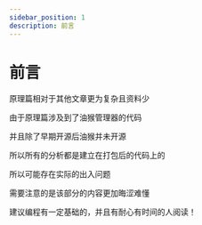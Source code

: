 ```yaml
---
sidebar_position: 1
description: 前言
---
```


# 前言

原理篇相对于其他文章更为复杂且资料少

由于原理篇涉及到了油猴管理器的代码

并且除了早期开源后油猴并未开源

所以所有的分析都是建立在打包后的代码上的

所以可能存在实际的出入问题

需要注意的是该部分的内容更加晦涩难懂

建议编程有一定基础的，并且有耐心有时间的人阅读！

